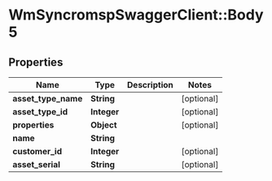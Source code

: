 # WmSyncromspSwaggerClient::Body5

## Properties
Name | Type | Description | Notes
------------ | ------------- | ------------- | -------------
**asset_type_name** | **String** |  | [optional] 
**asset_type_id** | **Integer** |  | [optional] 
**properties** | **Object** |  | [optional] 
**name** | **String** |  | 
**customer_id** | **Integer** |  | [optional] 
**asset_serial** | **String** |  | [optional] 

